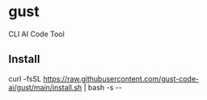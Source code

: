 # gust
CLI AI Code Tool

## Install 
curl -fsSL https://raw.githubusercontent.com/gust-code-ai/gust/main/install.sh | bash -s -- 
